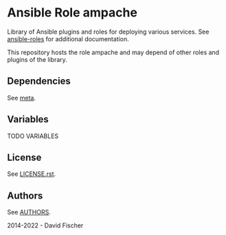 # Ansible Role ampache

Library of Ansible plugins and roles for deploying various services.
See [ansible-roles](https://github.com/davidfischer-ch/ansible-roles) for additional documentation.

This repository hosts the role ampache and may depend of other roles and plugins of the library.

## Dependencies

See [meta](meta/main.yml).

## Variables

TODO VARIABLES

## License

See [LICENSE.rst](LICENSE.rst).

## Authors

See [AUTHORS](AUTHORS).

2014-2022 - David Fischer
